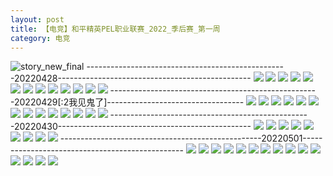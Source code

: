 ```yaml
---
layout: post
title: 【电竞】和平精英PEL职业联赛_2022_季后赛_第一周
category: 电竞
---
```

![story_new_final](http://rbwl8nwm4.hd-bkt.clouddn.com/img/story_new_final_0322.png)
--------------------------------------------------20220428------------------------------------------------
![](http://rc5p5sl4z.hd-bkt.clouddn.com/img/pel-220428-1.png)
![](http://rc5p5sl4z.hd-bkt.clouddn.com/img/pel-220428-2.png)
![](http://rc5p5sl4z.hd-bkt.clouddn.com/img/pel-220428-3.png)
![](http://rc5p5sl4z.hd-bkt.clouddn.com/img/pel-220428-4.png)
![](http://rc5p5sl4z.hd-bkt.clouddn.com/img/pel-220428-5.png)
![](http://rc5p5sl4z.hd-bkt.clouddn.com/img/pel-220428-6.png)
![](http://rc5p5sl4z.hd-bkt.clouddn.com/img/pel-220428-7.png)
![](http://rc5p5sl4z.hd-bkt.clouddn.com/img/pel-220428-8.png)
![](http://rc5p5sl4z.hd-bkt.clouddn.com/img/pel-220428-9.png)
![](http://rc5p5sl4z.hd-bkt.clouddn.com/img/pel-220428-10.png)
![](http://rc5p5sl4z.hd-bkt.clouddn.com/img/pel-220428-11.png)
![](http://rc5p5sl4z.hd-bkt.clouddn.com/img/pel-220428-12.png)
![](http://rc5p5sl4z.hd-bkt.clouddn.com/img/pel-220428-13.png)
----------------------------------------------------20220429[:2我见鬼了]----------------------------------
![](http://rc5p5sl4z.hd-bkt.clouddn.com/img/pel-220429-14.jpg)
![](http://rc5p5sl4z.hd-bkt.clouddn.com/img/pel-220429-1.png)
![](http://rc5p5sl4z.hd-bkt.clouddn.com/img/pel-220429-2.png)
![](http://rc5p5sl4z.hd-bkt.clouddn.com/img/pel-220429-3.png)
![](http://rc5p5sl4z.hd-bkt.clouddn.com/img/pel-220429-4.png)
![](http://rc5p5sl4z.hd-bkt.clouddn.com/img/pel-220429-5.png)
![](http://rc5p5sl4z.hd-bkt.clouddn.com/img/pel-220429-6.png)
![](http://rc5p5sl4z.hd-bkt.clouddn.com/img/pel-220429-7.png)
![](http://rc5p5sl4z.hd-bkt.clouddn.com/img/pel-220429-8.png)
![](http://rc5p5sl4z.hd-bkt.clouddn.com/img/pel-220429-9.png)
![](http://rc5p5sl4z.hd-bkt.clouddn.com/img/pel-220429-10.png)
![](http://rc5p5sl4z.hd-bkt.clouddn.com/img/pel-220429-11.png)
![](http://rc5p5sl4z.hd-bkt.clouddn.com/img/pel-220429-12.png)
![](http://rc5p5sl4z.hd-bkt.clouddn.com/img/pel-220429-13.png)
--------------------------------------------------20220430------------------------------------------------
![](http://rc5p5sl4z.hd-bkt.clouddn.com/img/pel-220430-1.png)
![](http://rc5p5sl4z.hd-bkt.clouddn.com/img/pel-220430-2.png)
![](http://rc5p5sl4z.hd-bkt.clouddn.com/img/pel-220430-3.png)
![](http://rc5p5sl4z.hd-bkt.clouddn.com/img/pel-220430-4.png)
![](http://rc5p5sl4z.hd-bkt.clouddn.com/img/pel-220430-5.png)
![](http://rc5p5sl4z.hd-bkt.clouddn.com/img/pel-220430-6.png)
![](http://rc5p5sl4z.hd-bkt.clouddn.com/img/pel-220430-7.png)
![](http://rc5p5sl4z.hd-bkt.clouddn.com/img/pel-220430-8.png)
![](http://rc5p5sl4z.hd-bkt.clouddn.com/img/pel-220430-9.png)
--------------------------------------------------20220501------------------------------------------------
![](http://rc5p5sl4z.hd-bkt.clouddn.com/img/pel-220501-1.jpg)
![](http://rc5p5sl4z.hd-bkt.clouddn.com/img/pel-220501-2.jpg)
![](http://rc5p5sl4z.hd-bkt.clouddn.com/img/pel-220501-3.jpg)
![](http://rc5p5sl4z.hd-bkt.clouddn.com/img/pel-220501-4.jpg)
![](http://rc5p5sl4z.hd-bkt.clouddn.com/img/pel-220501-5.jpg)
![](http://rc5p5sl4z.hd-bkt.clouddn.com/img/pel-220501-6.jpg)
![](http://rc5p5sl4z.hd-bkt.clouddn.com/img/pel-220501-7.jpg)
![](http://rc5p5sl4z.hd-bkt.clouddn.com/img/pel-220501-8.jpg)
![](http://rc5p5sl4z.hd-bkt.clouddn.com/img/pel-220501-9.jpg)
![](http://rc5p5sl4z.hd-bkt.clouddn.com/img/pel-220501-10.jpg)
![](http://rc5p5sl4z.hd-bkt.clouddn.com/img/pel-220501-11.jpg)
![](http://rc5p5sl4z.hd-bkt.clouddn.com/img/pel-220501-12.jpg)
![](http://rc5p5sl4z.hd-bkt.clouddn.com/img/pel-220501-13.jpg)
![](http://rc5p5sl4z.hd-bkt.clouddn.com/img/pel-220501-14.jpg)
![](http://rc5p5sl4z.hd-bkt.clouddn.com/img/pel-220501-15.jpg)
  




